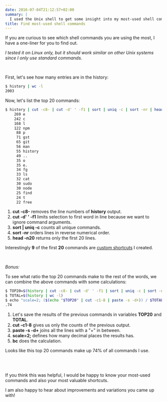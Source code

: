```yaml
---
date: 2016-07-04T21:12:57+02:00
summary: |
  I used the Unix shell to get some insight into my most-used shell commands.
title: Find most-used shell commands
---
```


If you are curious to see which shell commands you are using the most,
I have a one-liner for you to find out.

*I tested it on Linux only, but it should work similar on other Unix systems since I only use standard commands.*

<br>

First, let's see how many entries are in the history:

``` sh
$ history | wc -l
2003
```

Now, let's list the top 20 commands:

``` sh
$ history | cut -c8- | cut -d' ' -f1 | sort | uniq -c | sort -nr | head -n20
    269 e
    242 c
    168 l
    122 npm
     88 p
     71 gst
     65 git
     56 man
     55 history
     49 ..
     35 o
     35 e.
     34 fg
     33 ls
     32 cat
     30 sudo
     30 node
     25 find
     24 t
     22 free
```

1. **cut -c8-** removes the line numbers of **history** output.
2. **cut -d' ' -f1** limits selection to first word in line because we want to ignore command arguments.
3. **sort | uniq -c**  counts all unique commands.
4. **sort -nr** orders lines in reverse numerical order.
5. **head -n20** returns only the first 20 lines.


Interestingly **9** of the first **20** commands are [custom shortcuts](https://github.com/jorinvo/dotfiles/blob/master/aliases) I created.

<br>

*Bonus:*

To see what ratio the top 20 commands make to the rest of the words, we can combine the above commands with some calculations:

``` sh
$ TOP20=$(history | cut -c8- | cut -d' ' -f1 | sort | uniq -c | sort -nr | head -n20)
$ TOTAL=$(history | wc -l)
$ echo "scale=2; ($(echo "$TOP20" | cut -c1-8 | paste -s -d+)) / $TOTAL" | bc
.74
```

1. Let's save the results of the previous commands in variables **TOP20** and **TOTAL**.
2. **cut -c1-8** gives us only the counts of the previous output.
3. **paste -s -d+** joins all the lines with a "+" in between.
4. **scale=2;** defines how many decimal places the results has.
5. **bc** does the calculation.

Looks like this top 20 commands make up 74% of all commands I use.

<br>
<br>

If you think this was helpful, I would be happy to know your most-used commands and also your most valuable shortcuts.

I am also happy to hear about improvements and variations you came up with!

